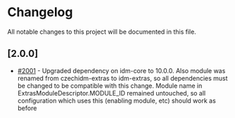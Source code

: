 # Changelog
All notable changes to this project will be documented in this file.

## [2.0.0]

- [#2001](https://redmine.czechidm.com/issues/2001) - Upgraded dependency on idm-core to 10.0.0. Also module was renamed from czechidm-extras to idm-extras, so all dependencies must be changed to be compatible with this change. Module name in ExtrasModuleDescriptor.MODULE_ID remained untouched, so all configuration which uses this (enabling module, etc) should work as before

